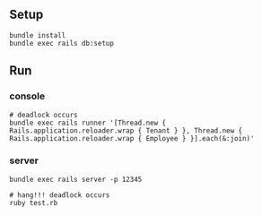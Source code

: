 ## Setup

```
bundle install
bundle exec rails db:setup
```

## Run

### console

```
# deadlock occurs
bundle exec rails runner '[Thread.new { Rails.application.reloader.wrap { Tenant } }, Thread.new { Rails.application.reloader.wrap { Employee } }].each(&:join)'
```

### server

```
bundle exec rails server -p 12345
```

```
# hang!!! deadlock occurs
ruby test.rb
```
